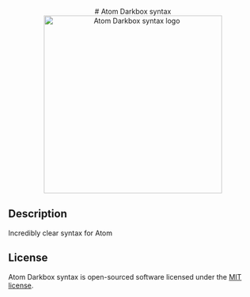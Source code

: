 <p align="center">
# Atom Darkbox syntax
<img title="Atom Darkbox syntax" alt="Atom Darkbox syntax logo" width="360px" src="https://raw.githubusercontent.com/thekhegay/atom-darkbox-syntax/master/atom-darkbox-syntax-logo.svg?sanitize=true">
</p>

## Description
Incredibly clear syntax for Atom

## License
Atom Darkbox syntax is open-sourced software licensed under the [MIT license](https://opensource.org/licenses/MIT).
